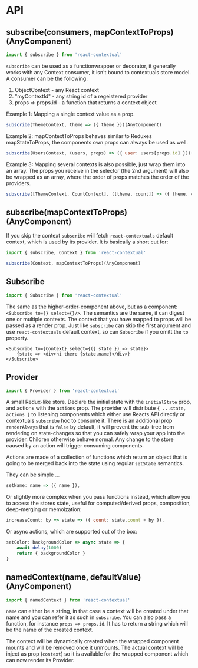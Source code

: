 # API

## subscribe(consumers, mapContextToProps)(AnyComponent)

```js
import { subscribe } from 'react-contextual'
```

`subscribe` can be used as a functionwrapper or decorator, it generally works with any Context consumer, it isn't bound to contextuals store model. A consumer can be the following:

1. ObjectContext - any React context
2. "myContextId" - any string id of a regeistered provider
3. props => props.id - a function that returns a context object

Example 1: Mapping a single context value as a prop.

```js
subscribe(ThemeContext, theme => ({ theme }))(AnyComponent)
```

Example 2: mapContextToProps behaves similar to Reduxes mapStateToProps, the components own props can always be used as well.

```js
subscribe(UsersContext, (users, props) => ({ user: users[props.id] }))(AnyComponent)
```

Example 3: Mapping several contexts is also possible, just wrap them into an array. The props you receive in the selector (the 2nd argument) will also be wrapped as an array, where the order of props matches the order of the providers.

```js
subscribe([ThemeContext, CountContext], ([theme, count]) => ({ theme, count }))(AnyComponent)
```

## subscribe(mapContextToProps)(AnyComponent)

If you skip the context `subscribe` will fetch `react-contextuals` default context, which is used by its provider. It is basically a short cut for:

```js
import { subscribe, Context } from 'react-contextual'

subscribe(Context, mapContextToProps)(AnyComponent)
```

## Subscribe

```js
import { Subscribe } from 'react-contextual'
```

The same as the higher-order-component above, but as a component: `<Subscribe to={} select={}/>`. The semantics are the same, it can digest one or multiple contexts. The context that you have mapped to props will be passed as a render prop. Just like `subscribe` can skip the first argument and use `react-contextuals` default context, so can `Subscribe` if you omitt the `to` property.

```
<Subscribe to={Context} select={({ state }) => state}>
    {state => <div>hi there {state.name}</div>}
</Subscribe>
```

## Provider

```js
import { Provider } from 'react-contextual'
```

A small Redux-like store. Declare the initial state with the `initialState` prop, and actions with the `actions` prop. The provider will distribute `{ ...state, actions }` to listening components which either use Reacts API directly or contextuals `subscribe` hoc to consume it. There is an additional prop `renderAlways` that is `false` by default, it will prevent the sub-tree from rendering on state-changes so that you can safely wrap your app into the provider. Children otherwise behave normal. Any change to the store caused by an action will trigger consuming components.

Actions are made of a collection of functions which return an object that is going to be merged back into the state using regular `setState` semantics.

They can be simple ...

```js
setName: name => ({ name }),
```

Or slightly more complex when you pass functions instead, which allow you to access the stores state, useful for computed/derived props, composition, deep-merging or memoization:

```js
increaseCount: by => state => ({ count: state.count + by }),
```

Or async actions, which are supported out of the box:

```js
setColor: backgroundColor => async state => {
    await delay(1000)
    return { backgroundColor }
}
```

## namedContext(name, defaultValue)(AnyComponent)

```js
import { namedContext } from 'react-contextual'
```

`name` can either be a string, in that case a context will be created under that name and you can refer it as such in `subscribe`. You can also pass a function, for instance `props => props.id`. It has to return a string which will be the name of the created context.

The context will be dynamically created when the wrapped component mounts and will be removed once it unmounts. The actual context will be inject as prop (`context`) so it is available for the wrapped component which can now render its Provider.
